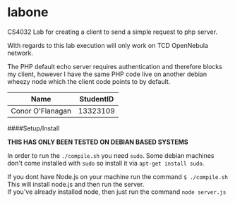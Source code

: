# labone
CS4032 Lab for creating a client to send a simple request to php server.

With regards to this lab execution will only work on TCD OpenNebula network.

The PHP default echo server requires authentication and therefore blocks my client, however
I have the same PHP code live on another debian wheezy node which the client code points 
to by default.

| Name             | StudentID  |
| ---------------- |:----------:|
| Conor O'Flanagan | 13323109   |

####Setup/Install

**THIS HAS ONLY BEEN TESTED ON DEBIAN BASED SYSTEMS**


In order to run the `./compile.sh` you need `sudo`. 
Some debian machines don't come installed with `sudo` so install it via `apt-get install sudo`.


If you dont have Node.js on your machine run the command `$ ./compile.sh`
This will install node.js and then run the server.	
If you've already installed node, then just run the command `node server.js`
